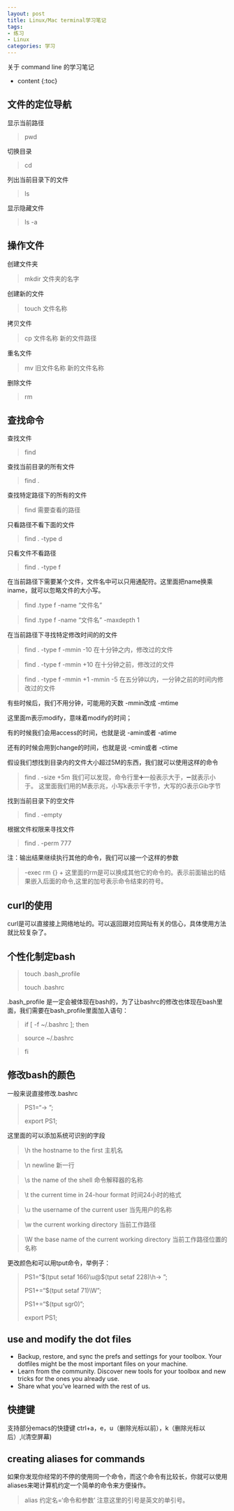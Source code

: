 ```yaml
---
layout: post
title: Linux/Mac terminal学习笔记
tags:
- 练习
- Linux
categories: 学习
---
```

关于 command line 的学习笔记




* content
{:toc}
## 文件的定位导航

显示当前路径

> pwd

切换目录

> cd

列出当前目录下的文件

> ls

显示隐藏文件

> ls -a


## 操作文件

创建文件夹

> mkdir 文件夹的名字

创建新的文件

> touch 文件名称

拷贝文件

> cp 文件名称 新的文件路径

重名文件

> mv 旧文件名称 新的文件名称

删除文件

> rm

## 查找命令

查找文件

> find

查找当前目录的所有文件

> find .

查找特定路径下的所有的文件

> find 需要查看的路径

只看路径不看下面的文件

> find . -type d

只看文件不看路径

> find . -type f

在当前路径下需要某个文件，文件名中可以只用通配符。这里面把name换乘iname，就可以忽略文件的大小写。

> find .type f -name “文件名”

> find .type f -name “文件名” -maxdepth 1

在当前路径下寻找特定修改时间的的文件

> find . -type f -mmin -10
在十分钟之内，修改过的文件

> find . -type f -mmin +10
在十分钟之前，修改过的文件

> find . -type f -mmin +1 -mmin -5
在五分钟以内，一分钟之前的时间内修改过的文件

有些时候后，我们不用分钟，可能用的天数 -mmin改成 -mtime

这里面m表示modify，意味着modify的时间；

有的时候我们会用access的时间，也就是说 -amin或者 -atime

还有的时候会用到change的时间，也就是说 -cmin或者 -ctime

假设我们想找到目录内的文件大小超过5M的东西，我们就可以使用这样的命令

> find . -size +5m
我们可以发现，命令行里➕一般表示大于，➖就表示小于。
这里面我们用的M表示兆，小写k表示千字节，大写的G表示Gib字节

找到当前目录下的空文件

> find . -empty

根据文件权限来寻找文件

> find . -perm 777

注：输出结果继续执行其他的命令，我们可以接一个这样的参数
> -exec rm {} +
这里面的rm是可以换成其他它的命令的。表示前面输出的结果嵌入后面的命令,这里的加号表示命令结束的符号。

## curl的使用

curl是可以直接接上网络地址的。可以返回跟对应网址有关的信心，具体使用方法就比较复杂了。

## 个性化制定bash

> touch .bash_profile
> 
> touch .bashrc

.bash_profile 是一定会被体现在bash的，为了让bashrc的修改也体现在bash里面，我们需要在bash_profile里面加入语句：

> if [ -f ~/.bashrc ]; then

> source ~/.bashrc

> fi

## 修改bash的颜色

一般来说直接修改.bashrc

> PS1=“-> ”;
> 
> export PS1;

这里面的可以添加系统可识别的字段

> \h the hostname to the first 主机名

> \n newline 新一行

> \s the name of the shell 命令解释器的名称

> \t the current time in 24-hour format 时间24小时的格式

> \u the username of the current user 当先用户的名称

> \w the current working directory 当前工作路径

> \W the base name of the current working directory 当前工作路径位置的名称

更改颜色和可以用tput命令，举例子：
> PS1=“$(tput setaf 166)\u@$(tput setaf 228)\h-> ”;
> 
> PS1+=“$(tput setaf 71)\W”;
> 
> PS1+=“$(tput sgr0)”;
> 
> export PS1; 

## use and modify the dot files

- Backup, restore, and sync the prefs and settings for your toolbox. Your dotfiles might be the most important files on your machine.
- Learn from the community. Discover new tools for your toolbox and new tricks for the ones you already use.
- Share what you’ve learned with the rest of us.

## 快捷键

支持部分emacs的快捷键
ctrl+a，e，u（删除光标以前），k（删除光标以后）,l(清空屏幕)

## creating aliases for commands

如果你发现你经常的不停的使用同一个命令，而这个命令有比较长，你就可以使用aliases来喝计算机约定一个简单的命令来方便操作。

> alias 约定名=‘命令和参数’
注意这里的引号是英文的单引号。
